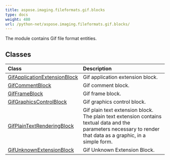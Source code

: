 ```yaml
---
title: aspose.imaging.fileformats.gif.blocks
type: docs
weight: 480
url: /python-net/aspose.imaging.fileformats.gif.blocks/
---
```



The module contains Gif file format entities.

## **Classes**
|**Class**|**Description**|
| :- | :- |
|[GifApplicationExtensionBlock](/imaging/python-net/aspose.imaging.fileformats.gif.blocks/gifapplicationextensionblock/)|Gif application extension block.|
|[GifCommentBlock](/imaging/python-net/aspose.imaging.fileformats.gif.blocks/gifcommentblock/)|Gif comment block.|
|[GifFrameBlock](/imaging/python-net/aspose.imaging.fileformats.gif.blocks/gifframeblock/)|Gif frame block.|
|[GifGraphicsControlBlock](/imaging/python-net/aspose.imaging.fileformats.gif.blocks/gifgraphicscontrolblock/)|Gif graphics control block.|
|[GifPlainTextRenderingBlock](/imaging/python-net/aspose.imaging.fileformats.gif.blocks/gifplaintextrenderingblock/)|Gif plain text extension block. The plain text extension contains textual data and the<br/>            parameters necessary to render that data as a graphic, in a simple form.|
|[GifUnknownExtensionBlock](/imaging/python-net/aspose.imaging.fileformats.gif.blocks/gifunknownextensionblock/)|Gif Unknown Extension Block.|
